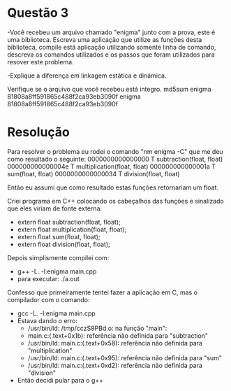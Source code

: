 # Questão 3
-Você recebeu um arquivo chamado "enigma" junto com a prova, este é uma biblioteca. Escreva uma aplicação que utilize as funções desta biblioteca, compile está aplicação utilizando somente linha de comando, descreva os comandos utilizados e os passos que foram utilizados para resover este problema.

-Explique a diferença em linkagem estática e dinámica.

Verifique se o arquivo que você recebeu está integro.
md5sum enigma
81808a8ff591865c488f2ca93eb3090f  enigma
81808a8ff591865c488f2ca93eb3090f

# Resolução

Para resolver o problema eu rodei o comando "nm enigma -C" que me deu como resultado o seguinte:
0000000000000000 T subtraction(float, float)
000000000000004e T multiplication(float, float)
000000000000001a T sum(float, float)
0000000000000034 T division(float, float)

Então eu assumi que como resultado estas funções retornariam um float.

Criei programa em C++ colocando os cabeçalhos das funções e sinalizado que eles viriam de fonte externa:
- extern float subtraction(float, float);
- extern float multiplication(float, float);
- extern float sum(float, float);
- extern float division(float, float);

Depois simplismente compilei com:
- g++ -L. -l:enigma main.cpp
- para executar: ./a.out 

Confesso que primeiramente tentei fazer a aplicação em C, mas o compilador com o comando:
- gcc -L. -l:enigma main.cpp
- Estava dando o erro:
    - /usr/bin/ld: /tmp/cczS9PBd.o: na função "main":
    - main.c:(.text+0x1b): referência não definida para "subtraction"
    - /usr/bin/ld: main.c:(.text+0x58): referência não definida para "multiplication"
    - /usr/bin/ld: main.c:(.text+0x95): referência não definida para "sum"
    - /usr/bin/ld: main.c:(.text+0xd2): referência não definida para "division"
- Então decidi pular para o g++